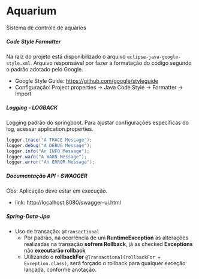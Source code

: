 # Aquarium
Sistema de controle de aquários


##### Code Style Formatter

Na raiz do projeto está disponibilizado o arquivo `eclipse-java-google-style.xml`. Arquivo responsável por fazer a formatação do código segundo o padrão adotado pelo Google.
- Google Style Guide: https://github.com/google/styleguide
- Configuração: Project properties -> Java Code Style -> Formatter -> Import 
  

##### Logging - LOGBACK 

Logging padrão do springboot. Para ajustar configurações específicas do log, acessar application.properties. 

```java
logger.trace("A TRACE Message");
logger.debug("A DEBUG Message");
logger.info("An INFO Message");
logger.warn("A WARN Message");
logger.error("An ERROR Message");
```

##### Documentação API - SWAGGER

Obs: Aplicação deve estar em execução.

- link: http://localhost:8080/swagger-ui.html 


##### Spring-Data-Jpa
- Uso de transação: `@Transactional`
  - Por padrão, na ocorrência de um **RuntimeException** as alterações realizadas na transação **sofrem Rollback**, já as checked **Exceptions** não **executarão rollback**
  - Utilizando o **rollbackFor** `@Transactional(rollbackFor = Exception.class)`, será forçado o rollback para qualquer exceção lançada, conforme anotação.
  
  
  
